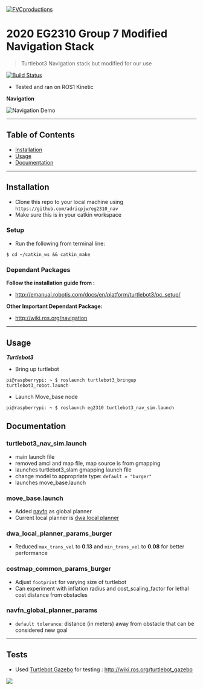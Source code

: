 <a href="http://github.com/TetrisCat/auto_nav"><img src="http://emanual.robotis.com/assets/images/platform/turtlebot3/overview/turtlebot3_with_logo.png" title="FVCproductions" alt="FVCproductions"></a>

# 2020 EG2310 Group 7 Modified Navigation Stack

> Turtlebot3 Navigation stack but modified for our use

[![Build Status](http://img.shields.io/travis/badges/badgerbadgerbadger.svg?style=flat-square)](https://travis-ci.org/badges/badgerbadgerbadger) 

- Tested and ran on ROS1 Kinetic

**Navigation**

![Navigation Demo](http://g.recordit.co/XOr6LkQzB8.gif)

---

## Table of Contents 

- [Installation](#installation)
- [Usage](#usage)
- [Documentation](#Documentation)
---

## Installation

- Clone this repo to your local machine using `https://github.com/adricpjw/eg2310_nav`
- Make sure this is in your catkin workspace

### Setup

- Run the following from terminal line:

```shell
$ cd ~/catkin_ws && catkin_make
```

### Dependant Packages

**Follow the installation guide from :**

- http://emanual.robotis.com/docs/en/platform/turtlebot3/pc_setup/

**Other Important Dependant Package:**

- http://wiki.ros.org/navigation 

---
## Usage

***Turtlebot3***

- Bring up turtlebot
```shell
pi@raspberrypi: ~ $ roslaunch turtlebot3_bringup  turtlebot3_robot.launch
```

- Launch Move_base node
```shell
pi@raspberrypi: ~ $ roslaunch eg2310 turtlebot3_nav_sim.launch
```

## Documentation 

### turtlebot3_nav_sim.launch
- main launch file
- removed amcl and map file, map source is from gmapping
- launches turtlebot3_slam gmapping launch file
- change model to appropriate type: `default = "burger"`
- launches move_base.launch

### move_base.launch
- Added [navfn](http://wiki.ros.org/navfn) as global planner
- Current local planner is [dwa local planner](http://wiki.ros.org/dwa_local_planner)

### dwa_local_planner_params_burger
- Reduced `max_trans_vel` to **0.13** and `min_trans_vel` to **0.08** for better performance

### costmap_common_params_burger
- Adjust `footprint` for varying size of turtlebot
- Can experiment with inflation radius and cost_scaling_factor for lethal cost distance from obstacles

### navfn_global_planner_params
- `default tolerance`: distance (in meters) away from obstacle that can be considered new goal

---
## Tests

- Used [Turtlebot Gazebo](http://wiki.ros.org/turtlebot_gazebo) for testing : http://wiki.ros.org/turtlebot_gazebo

<a href="http://wiki.ros.org/turtlebot_gazebo"><img src="https://emanual.robotis.com/assets/images/platform/turtlebot3/simulation/turtlebot3_world_bugger.png"> </a>



